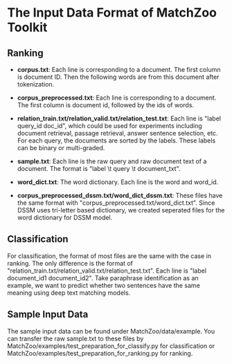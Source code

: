 # The Input Data Format of MatchZoo Toolkit

## Ranking
+ **corpus.txt**: Each line is corresponding to a document. The first column is document ID. Then the following words are from this document after tokenization.

+ **corpus_preprocessed.txt**: Each line is corresponding to a document. The first column is document id, followed by the ids of words.

+ **relation_train.txt/relation_valid.txt/relation_test.txt**: Each line is "label query_id doc_id", which could be used for experiments including document retrieval, passage retrieval, answer sentence selection, etc. For each query, the documents are sorted by the labels. These labels can be binary or multi-graded.

+ **sample.txt**: Each line is the raw query and raw document text of a document. The format is "label \t query \t document_txt".

+ **word_dict.txt**: The word dictionary. Each line is the word and word_id.

+ **corpus_preprocessed_dssm.txt/word_dict_dssm.txt**: These files have the same format with "corpus_preprocessed.txt/word_dict.txt". Since DSSM uses tri-letter based dictionary, we created seperated files for the word dictionary for DSSM model.

## Classification
For classification, the format of most files are the same with the case in ranking. The only difference is the format of "relation_train.txt/relation_valid.txt/relation_test.txt". Each line is "label document_id1 document_id2". Take paraphrase identification as an example, we want to predict whether two sentences have the same meaning using deep text matching models.

## Sample Input Data
The sample input data can be found under MatchZoo/data/example. You can transfer the raw sample.txt to these files by MatchZoo/examples/test_preparation_for_classify.py for classification or MatchZoo/examples/test_preparation_for_ranking.py for ranking.
